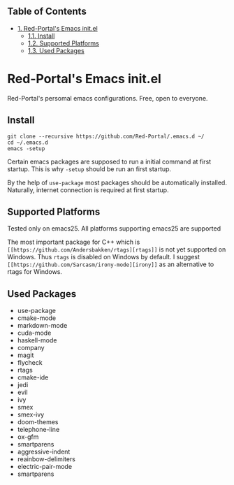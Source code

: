 <div id="table-of-contents">
<h2>Table of Contents</h2>
<div id="text-table-of-contents">
<ul>
<li><a href="#sec-1">1. Red-Portal's Emacs init.el</a>
<ul>
<li><a href="#sec-1-1">1.1. Install</a></li>
<li><a href="#sec-1-2">1.2. Supported Platforms</a></li>
<li><a href="#sec-1-3">1.3. Used Packages</a></li>
</ul>
</li>
</ul>
</div>
</div>

# Red-Portal's Emacs init.el<a id="sec-1" name="sec-1"></a>

Red-Portal's persomal emacs configurations. Free, open to everyone.

## Install<a id="sec-1-1" name="sec-1-1"></a>

    git clone --recursive https://github.com/Red-Portal/.emacs.d ~/
    cd ~/.emacs.d
    emacs -setup

Certain emacs packages are supposed to run a initial command at first startup.
This is why `-setup` should be run an first startup.

By the help of `use-package` most packages should be automatically installed.
Naturally, internet connection is required at first startup.

## Supported Platforms<a id="sec-1-2" name="sec-1-2"></a>

Tested only on emacs25.
All platforms supporting emacs25 are supported

The most important package for C++ which is `[[https://github.com/Andersbakken/rtags][rtags]]` is not yet supported on Windows.
Thus `rtags` is disabled on Windows by default.
I suggest `[[https://github.com/Sarcasm/irony-mode][irony]]` as an alternative to rtags for Windows.

## Used Packages<a id="sec-1-3" name="sec-1-3"></a>

-   use-package
-   cmake-mode
-   markdown-mode
-   cuda-mode
-   haskell-mode
-   company
-   magit
-   flycheck
-   rtags
-   cmake-ide
-   jedi
-   evil
-   ivy
-   smex
-   smex-ivy
-   doom-themes
-   telephone-line
-   ox-gfm
-   smartparens
-   aggressive-indent
-   reainbow-delimiters
-   electric-pair-mode
-   smartparens
